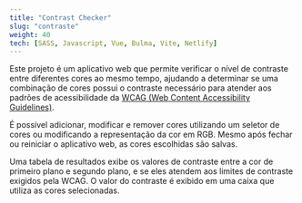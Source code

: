 ```yaml
---
title: "Contrast Checker"
slug: "contraste"
weight: 40
tech: [SASS, Javascript, Vue, Bulma, Vite, Netlify]
---
```


Este projeto é um aplicativo web que permite verificar o nível de contraste entre diferentes cores ao mesmo tempo, ajudando a determinar se uma combinação de cores possui o contraste necessário para atender aos padrões de acessibilidade da [WCAG (Web Content Accessibility Guidelines)](https://webaim.org/articles/contrast/).

É possível adicionar, modificar e remover cores utilizando um seletor de cores ou modificando a representação da cor em RGB. Mesmo após fechar ou reiniciar o aplicativo web, as cores escolhidas são salvas.

Uma tabela de resultados exibe os valores de contraste entre a cor de primeiro plano e segundo plano, e se eles atendem aos limites de contraste exigidos pela WCAG. O valor do contraste é exibido em uma caixa que utiliza as cores selecionadas.
